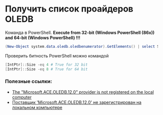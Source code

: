 # Получить список проайдеров OLEDB

Команда в PowerShell. **Execute from 32-bit (Windows PowerShell (86x)) and 64-bit (Windows PowerShell)  !!!**

```powershell
(New-Object system.data.oledb.oledbenumerator).GetElements() | select SOURCES_NAME, SOURCES_DESCRIPTION
```

Проверить битность PowerShell можно командой

```powershell
[IntPtr]::Size -eq 4 # True for 32 bit
[IntPtr]::Size -eq 8 # True for 64 bit
```



### Полезные ссылки:  

- [The "Microsoft.ACE.OLEDB.12.0" provider is not registered on the local computer](https://www.programmersought.com/article/47284659482/)  
- [Поставщик 'Microsoft.ACE.OLEDB.12.0' не зарегистрирован на локальном компьютере](https://coderoad.ru/Поставщик-Microsoft-ACE-OLEDB-12-0-не-зарегистрирован-на-локальном-компьютере)  
